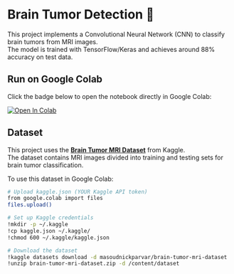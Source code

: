 # Brain Tumor Detection 🧠
This project implements a Convolutional Neural Network (CNN) to classify brain tumors from MRI images.  
The model is trained with TensorFlow/Keras and achieves around 88% accuracy on test data.

## Run on Google Colab
Click the badge below to open the notebook directly in Google Colab:

[![Open In Colab](https://colab.research.google.com/assets/colab-badge.svg)](https://colab.research.google.com/github/USERNAME/REPOSITORY/blob/main/NOTEBOOK.ipynb)

## Dataset

This project uses the **[Brain Tumor MRI Dataset](https://www.kaggle.com/datasets/masoudnickparvar/brain-tumor-mri-dataset)** from Kaggle.  
The dataset contains MRI images divided into training and testing sets for brain tumor classification.

To use this dataset in Google Colab:

```bash
# Upload kaggle.json (YOUR Kaggle API token)
from google.colab import files
files.upload()

# Set up Kaggle credentials
!mkdir -p ~/.kaggle
!cp kaggle.json ~/.kaggle/
!chmod 600 ~/.kaggle/kaggle.json

# Download the dataset
!kaggle datasets download -d masoudnickparvar/brain-tumor-mri-dataset
!unzip brain-tumor-mri-dataset.zip -d /content/dataset
